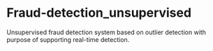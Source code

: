 # Fraud-detection_unsupervised
Unsupervised fraud detection system based on outlier detection with purpose of supporting real-time detection.
